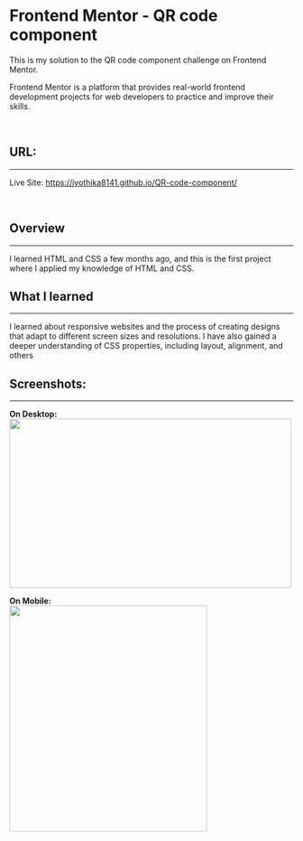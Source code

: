 # **Frontend Mentor - QR code component**

This is my solution to the QR code component challenge on Frontend Mentor.

Frontend Mentor is a platform that provides real-world frontend development projects for web developers to practice and improve their skills.

<br>

## URL:
---
Live Site: https://jyothika8141.github.io/QR-code-component/

<br>

## Overview
---

I learned HTML and CSS a few months ago, and this is the first project where I applied my knowledge of HTML and CSS.
<br>

## What I learned
---
 I learned about responsive websites and the process of creating designs that adapt to different screen sizes and resolutions.
 I have also gained a deeper understanding of CSS properties, including layout, alignment, and others


## Screenshots:
---
**On Desktop:**
<br>
<img src="https://user-images.githubusercontent.com/118593670/228051714-ff06ad60-7ada-442f-b347-16c2ce28ed53.png" height="300" width="500">

**On Mobile:**
<br>
<img src="https://user-images.githubusercontent.com/118593670/228049782-dba1879d-0074-4b96-a5ac-958bd6a1ba4b.png" height ="400" width="350">

<br>
